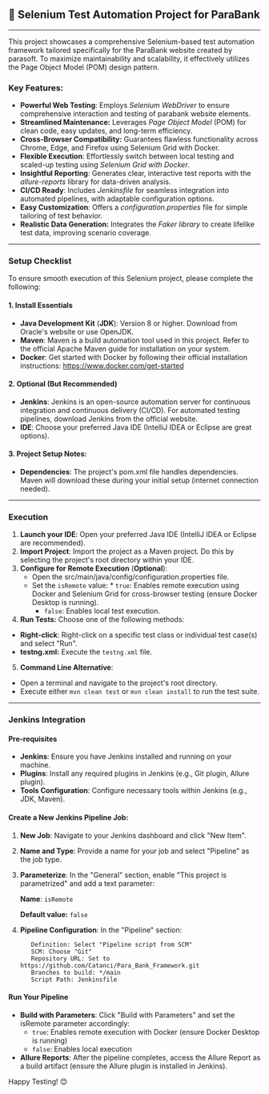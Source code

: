 ## 📌 Selenium Test Automation Project for ParaBank 

____

This project showcases a comprehensive Selenium-based test automation framework tailored specifically for the ParaBank website created by parasoft. To maximize maintainability and scalability, it effectively utilizes the Page Object Model (POM) design pattern.

### Key Features:
* **Powerful Web Testing**: Employs _Selenium WebDriver_ to ensure comprehensive interaction and testing of parabank website elements.
* **Streamlined Maintenance:** Leverages _Page Object Model_ (POM) for clean code, easy updates, and long-term efficiency.
* **Cross-Browser Compatibility:** Guarantees flawless functionality across Chrome, Edge, and Firefox using Selenium Grid with Docker.
* **Flexible Execution**: Effortlessly switch between local testing and scaled-up testing using _Selenium Grid with Docker_.
* **Insightful Reporting**: Generates clear, interactive test reports with the _allure-reports_ library for data-driven analysis.
* **CI/CD Ready**: Includes _Jenkinsfile_ for seamless integration into automated pipelines, with adaptable configuration options.
* **Easy Customization**: Offers a _configuration.properties_ file for simple tailoring of test behavior.
* **Realistic Data Generation:** Integrates the _Faker library_ to create lifelike test data, improving scenario coverage.
____
### Setup Checklist
To ensure smooth execution of this Selenium project, please complete the following:

#### 1. Install Essentials

* **Java Development Kit** (**JDK**): Version 8 or higher. Download from Oracle's website or use OpenJDK.
* **Maven**: Maven is a build automation tool used in this project. Refer to the official Apache Maven guide for installation on your system.
* **Docker**: Get started with Docker by following their official installation instructions: https://www.docker.com/get-started

#### 2. Optional (But Recommended)
* **Jenkins**: Jenkins is an open-source automation server for continuous integration and continuous delivery (CI/CD). For automated testing pipelines, download Jenkins from the official website.
* **IDE**: Choose your preferred Java IDE (IntelliJ IDEA or Eclipse are great options).


#### 3. Project Setup Notes:
* **Dependencies**: The project's pom.xml file handles dependencies. Maven will download these during your initial setup (internet connection needed).

____
### Execution
1. **Launch your IDE**: Open your preferred Java IDE (IntelliJ IDEA or Eclipse are recommended).
2. **Import Project**: Import the project as a Maven project. Do this by selecting the project's root directory within your IDE.
3. **Configure for Remote Execution** (**Optional**):
   * Open the src/main/java/config/configuration.properties file.
   * Set the `isRemote` value:
     * 
         `true`: Enables remote execution using Docker and Selenium Grid for cross-browser testing (ensure Docker Desktop is running).
     * `false`: Enables local test execution.
4. **Run Tests:** Choose one of the following methods:
* **Right-click**: Right-click on a specific test class or individual test case(s) and select "Run".
* **testng.xml:** Execute the `testng.xml` file.
5. **Command Line Alternative**:
* Open a terminal and navigate to the project's root directory.
* Execute either `mvn clean test` or `mvn clean install` to run the test suite.
____
### Jenkins Integration
#### Pre-requisites
* **Jenkins**: Ensure you have Jenkins installed and running on your machine.
* **Plugins**: Install any required plugins in Jenkins (e.g., Git plugin, Allure plugin).
* **Tools Configuration**: Configure necessary tools within Jenkins (e.g., JDK, Maven).
#### Create a New Jenkins Pipeline Job:
1. **New Job**: Navigate to your Jenkins dashboard and click "New Item".

2. **Name and Type**: Provide a name for your job and select "Pipeline" as the job type.

3. **Parameterize**: In the "General" section, enable "This project is parametrized" and add a text parameter:

   **Name**: `isRemote`

   **Default value:** `false`

4. **Pipeline Configuration**: In the "Pipeline" section:
   
          Definition: Select "Pipeline script from SCM"
          SCM: Choose "Git"
          Repository URL: Set to https://github.com/Catanci/Para_Bank_Framework.git
          Branches to build: */main
          Script Path: Jenkinsfile


#### Run Your Pipeline

* **Build with Parameters**: Click "Build with Parameters" and set the isRemote parameter accordingly:
  * `true`: Enables remote execution with Docker (ensure Docker Desktop is running)
  * `false`: Enables local execution
* **Allure Reports**: After the pipeline completes, access the Allure Report as a build artifact (ensure the Allure plugin is installed in Jenkins).

Happy Testing! 😊